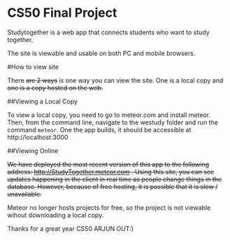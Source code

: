 # CS50 Final Project

Studytogether is a web app that connects students who want to study together.


The site is viewable and usable on both PC and mobile browsers.



#How to view site

There ~~are 2 ways~~ is one way you can view the site.  One is a local copy and ~~one is a copy hosted on the web.~~

##Viewing a Local Copy

To view a local copy, you need to go to meteor.com and install meteor.  Then, from the
command line, navigate to the westudy folder and run the command `meteor`.  One the
app builds, it should be accessible at http://localhost:3000

##Viewing Online

~~We have deployed the most recent version of this app to the following address:
http://StudyTogether.meteor.com . Using this site, you can see updates happening in the
client in real time as people change things in the database.  However, because of
free hosting, it is possible that it is slow / unavailable.~~

Meteor no longer hosts projects for free, so the project is not viewable wihout downloading a local copy.

Thanks for a great year CS50 ARJUN OUT:)